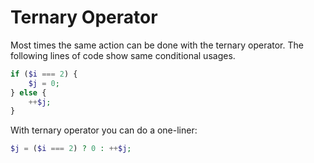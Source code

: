 # Ternary Operator

Most times the same action can be done with the ternary operator. The following
lines of code show same conditional usages.

```php
if ($i === 2) {
    $j = 0;
} else {
    ++$j;
}
```

With ternary operator you can do a one-liner:

```php
$j = ($i === 2) ? 0 : ++$j;
```
